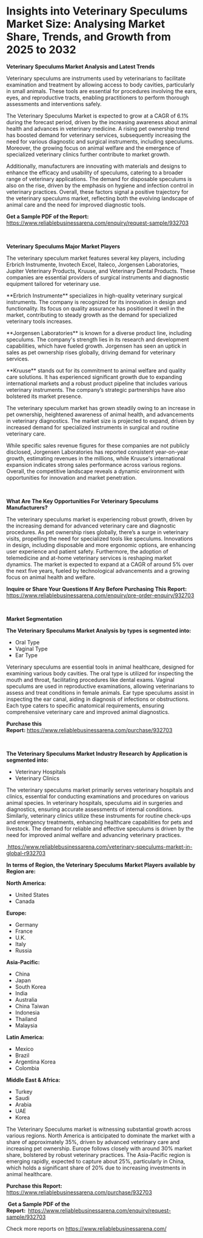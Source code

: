 <p><h1>Insights into Veterinary Speculums Market Size: Analysing Market Share, Trends, and Growth from 2025 to 2032</h1></p><p><strong>Veterinary Speculums Market Analysis and Latest Trends</strong></p>
<p><p>Veterinary speculums are instruments used by veterinarians to facilitate examination and treatment by allowing access to body cavities, particularly in small animals. These tools are essential for procedures involving the ears, eyes, and reproductive tracts, enabling practitioners to perform thorough assessments and interventions safely.</p><p>The Veterinary Speculums Market is expected to grow at a CAGR of 6.1% during the forecast period, driven by the increasing awareness about animal health and advances in veterinary medicine. A rising pet ownership trend has boosted demand for veterinary services, subsequently increasing the need for various diagnostic and surgical instruments, including speculums. Moreover, the growing focus on animal welfare and the emergence of specialized veterinary clinics further contribute to market growth.</p><p>Additionally, manufacturers are innovating with materials and designs to enhance the efficacy and usability of speculums, catering to a broader range of veterinary applications. The demand for disposable speculums is also on the rise, driven by the emphasis on hygiene and infection control in veterinary practices. Overall, these factors signal a positive trajectory for the veterinary speculums market, reflecting both the evolving landscape of animal care and the need for improved diagnostic tools.</p></p>
<p><strong>Get a Sample PDF of the Report:&nbsp;</strong> <a href="https://www.reliablebusinessarena.com/enquiry/request-sample/932703?utm_campaign=3177&utm_medium=2&utm_source=Github&utm_content=ia&utm_term=21032025&utm_id=veterinary-speculums">https://www.reliablebusinessarena.com/enquiry/request-sample/932703</a></p>
<p>&nbsp;</p>
<p><strong>Veterinary Speculums Major Market Players</strong></p>
<p><p>The veterinary speculum market features several key players, including Erbrich Instrumente, Invotech Excel, Italeco, Jorgensen Laboratories, Jupiter Veterinary Products, Kruuse, and Veterinary Dental Products. These companies are essential providers of surgical instruments and diagnostic equipment tailored for veterinary use.</p><p>**Erbrich Instrumente** specializes in high-quality veterinary surgical instruments. The company is recognized for its innovation in design and functionality. Its focus on quality assurance has positioned it well in the market, contributing to steady growth as the demand for specialized veterinary tools increases.</p><p>**Jorgensen Laboratories** is known for a diverse product line, including speculums. The company's strength lies in its research and development capabilities, which have fueled growth. Jorgensen has seen an uptick in sales as pet ownership rises globally, driving demand for veterinary services.</p><p>**Kruuse** stands out for its commitment to animal welfare and quality care solutions. It has experienced significant growth due to expanding international markets and a robust product pipeline that includes various veterinary instruments. The company’s strategic partnerships have also bolstered its market presence.</p><p>The veterinary speculum market has grown steadily owing to an increase in pet ownership, heightened awareness of animal health, and advancements in veterinary diagnostics. The market size is projected to expand, driven by increased demand for specialized instruments in surgical and routine veterinary care.</p><p>While specific sales revenue figures for these companies are not publicly disclosed, Jorgensen Laboratories has reported consistent year-on-year growth, estimating revenues in the millions, while Kruuse's international expansion indicates strong sales performance across various regions. Overall, the competitive landscape reveals a dynamic environment with opportunities for innovation and market penetration.</p></p>
<p>&nbsp;</p>
<p><strong>What Are The Key Opportunities For Veterinary Speculums Manufacturers?</strong></p>
<p><p>The veterinary speculums market is experiencing robust growth, driven by the increasing demand for advanced veterinary care and diagnostic procedures. As pet ownership rises globally, there’s a surge in veterinary visits, propelling the need for specialized tools like speculums. Innovations in design, including disposable and more ergonomic options, are enhancing user experience and patient safety. Furthermore, the adoption of telemedicine and at-home veterinary services is reshaping market dynamics. The market is expected to expand at a CAGR of around 5% over the next five years, fueled by technological advancements and a growing focus on animal health and welfare.</p></p>
<p><strong>Inquire or Share Your Questions If Any Before Purchasing This Report:</strong> <a href="https://www.reliablebusinessarena.com/enquiry/pre-order-enquiry/932703?utm_campaign=3177&utm_medium=2&utm_source=Github&utm_content=ia&utm_term=21032025&utm_id=veterinary-speculums">https://www.reliablebusinessarena.com/enquiry/pre-order-enquiry/932703</a></p>
<p>&nbsp;</p>
<p><strong>Market Segmentation</strong></p>
<p><strong>The Veterinary Speculums Market Analysis by types is segmented into:</strong></p>
<p><ul><li>Oral Type</li><li>Vaginal Type</li><li>Ear Type</li></ul></p>
<p><p>Veterinary speculums are essential tools in animal healthcare, designed for examining various body cavities. The oral type is utilized for inspecting the mouth and throat, facilitating procedures like dental exams. Vaginal speculums are used in reproductive examinations, allowing veterinarians to assess and treat conditions in female animals. Ear type speculums assist in inspecting the ear canal, aiding in diagnosis of infections or obstructions. Each type caters to specific anatomical requirements, ensuring comprehensive veterinary care and improved animal diagnostics.</p></p>
<p><strong>Purchase this Report:&nbsp;</strong><a href="https://www.reliablebusinessarena.com/purchase/932703?utm_campaign=3177&utm_medium=2&utm_source=Github&utm_content=ia&utm_term=21032025&utm_id=veterinary-speculums">https://www.reliablebusinessarena.com/purchase/932703</a></p>
<p>&nbsp;</p>
<p><strong>The Veterinary Speculums Market Industry Research by Application is segmented into:</strong></p>
<p><ul><li>Veterinary Hospitals</li><li>Veterinary Clinics</li></ul></p>
<p><p>The veterinary speculums market primarily serves veterinary hospitals and clinics, essential for conducting examinations and procedures on various animal species. In veterinary hospitals, speculums aid in surgeries and diagnostics, ensuring accurate assessments of internal conditions. Similarly, veterinary clinics utilize these instruments for routine check-ups and emergency treatments, enhancing healthcare capabilities for pets and livestock. The demand for reliable and effective speculums is driven by the need for improved animal welfare and advancing veterinary practices.</p></p>
<p><a href="https://www.reliablebusinessarena.com/veterinary-speculums-market-in-global-r932703?utm_campaign=3177&utm_medium=2&utm_source=Github&utm_content=ia&utm_term=21032025&utm_id=veterinary-speculums">&nbsp;https://www.reliablebusinessarena.com/veterinary-speculums-market-in-global-r932703</a></p>
<p><strong>In terms of Region, the Veterinary Speculums Market Players available by Region are:</strong></p>
<p>
    <p> <strong> North America: </strong>
        <ul>
            <li>United States</li>
            <li>Canada</li>
        </ul>
        </p> 
    <p> <strong> Europe: </strong>
        <ul>
            <li>Germany</li>
            <li>France</li>
            <li>U.K.</li>
            <li>Italy</li>
            <li>Russia</li>
        </ul>
        </p> 
    <p> <strong> Asia-Pacific: </strong>
        <ul>
            <li>China</li>
            <li>Japan</li>
            <li>South Korea</li>
            <li>India</li>
            <li>Australia</li>
            <li>China Taiwan</li>
            <li>Indonesia</li>
            <li>Thailand</li>
            <li>Malaysia</li>
        </ul>
        </p> 
    <p> <strong> Latin America: </strong>
        <ul>
            <li>Mexico</li>
            <li>Brazil</li>
            <li>Argentina Korea</li>
            <li>Colombia</li>
        </ul>
        </p> 
    <p> <strong> Middle East & Africa: </strong>
        <ul>
            <li>Turkey</li>
            <li>Saudi</li>
            <li>Arabia</li>
            <li>UAE</li>
            <li>Korea</li>
        </ul>
    </p>
    </p>
<p><p>The Veterinary Speculums market is witnessing substantial growth across various regions. North America is anticipated to dominate the market with a share of approximately 35%, driven by advanced veterinary care and increasing pet ownership. Europe follows closely with around 30% market share, bolstered by robust veterinary practices. The Asia-Pacific region is emerging rapidly, expected to capture about 25%, particularly in China, which holds a significant share of 20% due to increasing investments in animal healthcare.</p></p>
<p><strong>Purchase this Report: </strong><a href="https://www.reliablebusinessarena.com/purchase/932703?utm_campaign=3177&utm_medium=2&utm_source=Github&utm_content=ia&utm_term=21032025&utm_id=veterinary-speculums">https://www.reliablebusinessarena.com/purchase/932703</a></p>
<p>&nbsp;<strong>Get a Sample PDF of the Report:&nbsp;&nbsp;</strong><a href="https://www.reliablebusinessarena.com/enquiry/request-sample/932703?utm_campaign=3177&utm_medium=2&utm_source=Github&utm_content=ia&utm_term=21032025&utm_id=veterinary-speculums">https://www.reliablebusinessarena.com/enquiry/request-sample/932703</a></p>
<p><strong></strong></p>
<p>Check more reports on <a href="https://www.reliablebusinessarena.com/?utm_campaign=3177&utm_medium=2&utm_source=Github&utm_content=ia&utm_term=21032025&utm_id=veterinary-speculums">https://www.reliablebusinessarena.com/</a></p>